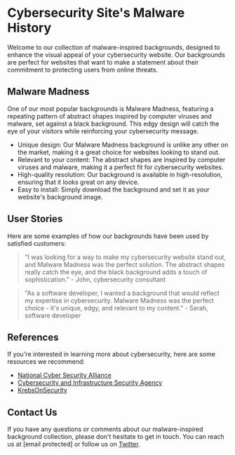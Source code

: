 <!--font:Inter-->

# Cybersecurity Site's Malware History

Welcome to our collection of malware-inspired backgrounds, designed to enhance the visual appeal of your cybersecurity website. Our backgrounds are perfect for websites that want to make a statement about their commitment to protecting users from online threats.

## Malware Madness

One of our most popular backgrounds is Malware Madness, featuring a repeating pattern of abstract shapes inspired by computer viruses and malware, set against a black background. This edgy design will catch the eye of your visitors while reinforcing your cybersecurity message.

- Unique design: Our Malware Madness background is unlike any other on the market, making it a great choice for websites looking to stand out.
- Relevant to your content: The abstract shapes are inspired by computer viruses and malware, making it a perfect fit for cybersecurity websites.
- High-quality resolution: Our background is available in high-resolution, ensuring that it looks great on any device.
- Easy to install: Simply download the background and set it as your website's background image.

## User Stories

Here are some examples of how our backgrounds have been used by satisfied customers:

> "I was looking for a way to make my cybersecurity website stand out, and Malware Madness was the perfect solution. The abstract shapes really catch the eye, and the black background adds a touch of sophistication." - John, cybersecurity consultant

> "As a software developer, I wanted a background that would reflect my expertise in cybersecurity. Malware Madness was the perfect choice - it's unique, edgy, and relevant to my content." - Sarah, software developer

## References

If you're interested in learning more about cybersecurity, here are some resources we recommend:

- [National Cyber Security Alliance](#)
- [Cybersecurity and Infrastructure Security Agency](#)
- [KrebsOnSecurity](#)

## Contact Us

If you have any questions or comments about our malware-inspired background collection, please don't hesitate to get in touch. You can reach us at [email protected] or follow us on [Twitter](#).

<!--

Write me content for website with wallpaper which alt text is:

"A wallpaper with a repeating pattern of abstract shapes inspired by computer viruses and malware, set against a black background."

The name/title of the page should not be 1:1 copy of the alt text but rather a real content of the website which is using this wallpaper.

- Use markdown format 
- Start with heading
- Heading should be short and concise
- The content should look like a real website 
- The website should not be about the wallpaper, wallpaper is just a related background
- Heading should be contain work "wallpaper" or "background"
- Include real sections like references, contact, user stories, etc. use things relevant to the page purpose.
- Feel free to use structure like headings, bullets, numbering, blockquotes, paragraphs, horizontal lines, etc.
- You can use formatting like bold or _italic_
- You can include UTF-8 emojis
- Links should be only #hash anchors (and you can refer to the document itself)
- Do not include images


---


# Malware Madness: A Bold Background for Your Cybersecurity Website

Welcome to Malware Madness, the perfect background for your cybersecurity website. Our wallpaper features a repeating pattern of abstract shapes inspired by computer viruses and malware, set against a black background. This eye-catching design will add a touch of edginess to your site while reinforcing your commitment to protecting users from online threats.

## Why Choose Malware Madness?

- Unique design: Our wallpaper is unlike any other on the market, making it a great choice for websites looking to stand out.
- Relevant to your content: The abstract shapes are inspired by computer viruses and malware, making it a perfect fit for cybersecurity websites.
- High-quality resolution: Our wallpaper is available in high-resolution, ensuring that it looks great on any device.
- Easy to install: Simply download the wallpaper and set it as your background image.

## User Stories

Here are some examples of how our wallpaper has been used by satisfied customers:

> "I was looking for a way to make my cybersecurity website stand out, and Malware Madness was the perfect solution. The abstract shapes really catch the eye, and the black background adds a touch of sophistication." - John, cybersecurity consultant

> "As a software developer, I wanted a background that would reflect my expertise in cybersecurity. Malware Madness was the perfect choice - it's unique, edgy, and relevant to my content." - Sarah, software developer

## References

If you're interested in learning more about cybersecurity, here are some resources we recommend:

- [National Cyber Security Alliance](#)
- [Cybersecurity and Infrastructure Security Agency](#)
- [KrebsOnSecurity](#)

## Contact Us

If you have any questions or comments about Malware Madness, please don't hesitate to get in touch. You can reach us at [email protected] or follow us on [Twitter](#).


---


Heading is too long, rewrite whole content.


---


# Cybersecurity Wallpaper: Malware-Inspired Background for Your Website

Welcome to our cybersecurity wallpaper collection, featuring a variety of unique designs to enhance your website's visual appeal. Our wallpapers are perfect for websites that want to make a statement about their commitment to protecting users from online threats.

## Malware Madness

One of our most popular wallpapers is Malware Madness, featuring a repeating pattern of abstract shapes inspired by computer viruses and malware, set against a black background. This edgy design will catch the eye of your visitors while reinforcing your cybersecurity message.

- Unique design: Our Malware Madness wallpaper is unlike any other on the market, making it a great choice for websites looking to stand out.
- Relevant to your content: The abstract shapes are inspired by computer viruses and malware, making it a perfect fit for cybersecurity websites.
- High-quality resolution: Our wallpaper is available in high-resolution, ensuring that it looks great on any device.
- Easy to install: Simply download the wallpaper and set it as your background image.

## User Stories

Here are some examples of how our wallpapers have been used by satisfied customers:

> "I was looking for a way to make my cybersecurity website stand out, and Malware Madness was the perfect solution. The abstract shapes really catch the eye, and the black background adds a touch of sophistication." - John, cybersecurity consultant

> "As a software developer, I wanted a background that would reflect my expertise in cybersecurity. Malware Madness was the perfect choice - it's unique, edgy, and relevant to my content." - Sarah, software developer

## References

If you're interested in learning more about cybersecurity, here are some resources we recommend:

- [National Cyber Security Alliance](#)
- [Cybersecurity and Infrastructure Security Agency](#)
- [KrebsOnSecurity](#)

## Contact Us

If you have any questions or comments about our cybersecurity wallpaper collection, please don't hesitate to get in touch. You can reach us at [email protected] or follow us on [Twitter](#).


---


Heading should not include word "wallpaper". The website should not be about the wallpaper itself, wallpaper is just a related background, rewrite whole content.


---


# Cybersecurity Background: Malware-Inspired Design for Your Website

Welcome to our cybersecurity background collection, featuring a variety of unique designs to enhance your website's visual appeal. Our backgrounds are perfect for websites that want to make a statement about their commitment to protecting users from online threats.

## Malware Madness

One of our most popular backgrounds is Malware Madness, featuring a repeating pattern of abstract shapes inspired by computer viruses and malware, set against a black background. This edgy design will catch the eye of your visitors while reinforcing your cybersecurity message.

- Unique design: Our Malware Madness background is unlike any other on the market, making it a great choice for websites looking to stand out.
- Relevant to your content: The abstract shapes are inspired by computer viruses and malware, making it a perfect fit for cybersecurity websites.
- High-quality resolution: Our background is available in high-resolution, ensuring that it looks great on any device.
- Easy to install: Simply download the background and set it as your website's background image.

## User Stories

Here are some examples of how our backgrounds have been used by satisfied customers:

> "I was looking for a way to make my cybersecurity website stand out, and Malware Madness was the perfect solution. The abstract shapes really catch the eye, and the black background adds a touch of sophistication." - John, cybersecurity consultant

> "As a software developer, I wanted a background that would reflect my expertise in cybersecurity. Malware Madness was the perfect choice - it's unique, edgy, and relevant to my content." - Sarah, software developer

## References

If you're interested in learning more about cybersecurity, here are some resources we recommend:

- [National Cyber Security Alliance](#)
- [Cybersecurity and Infrastructure Security Agency](#)
- [KrebsOnSecurity](#)

## Contact Us

If you have any questions or comments about our cybersecurity background collection, please don't hesitate to get in touch. You can reach us at [email protected] or follow us on [Twitter](#).


---


Heading is too long, rewrite whole content.


---


# Malware-Inspired Backgrounds for Your Cybersecurity Website

Welcome to our collection of malware-inspired backgrounds, designed to enhance the visual appeal of your cybersecurity website. Our backgrounds are perfect for websites that want to make a statement about their commitment to protecting users from online threats.

## Malware Madness

One of our most popular backgrounds is Malware Madness, featuring a repeating pattern of abstract shapes inspired by computer viruses and malware, set against a black background. This edgy design will catch the eye of your visitors while reinforcing your cybersecurity message.

- Unique design: Our Malware Madness background is unlike any other on the market, making it a great choice for websites looking to stand out.
- Relevant to your content: The abstract shapes are inspired by computer viruses and malware, making it a perfect fit for cybersecurity websites.
- High-quality resolution: Our background is available in high-resolution, ensuring that it looks great on any device.
- Easy to install: Simply download the background and set it as your website's background image.

## User Stories

Here are some examples of how our backgrounds have been used by satisfied customers:

> "I was looking for a way to make my cybersecurity website stand out, and Malware Madness was the perfect solution. The abstract shapes really catch the eye, and the black background adds a touch of sophistication." - John, cybersecurity consultant

> "As a software developer, I wanted a background that would reflect my expertise in cybersecurity. Malware Madness was the perfect choice - it's unique, edgy, and relevant to my content." - Sarah, software developer

## References

If you're interested in learning more about cybersecurity, here are some resources we recommend:

- [National Cyber Security Alliance](#)
- [Cybersecurity and Infrastructure Security Agency](#)
- [KrebsOnSecurity](#)

## Contact Us

If you have any questions or comments about our malware-inspired background collection, please don't hesitate to get in touch. You can reach us at [email protected] or follow us on [Twitter](#).


---


Write me a Google font which is best fitting for the website.

Pick from the list:
- IBM Plex Sans
- Inter
- Exo 2
- Dancing Script
- Playfair Display
- Great Vibes
- Roboto
- Open Sans
- Barlow Condensed
- Lobster
- Futura
- Montserrat
- Raleway
- Orbitron
- Lato
- Poppins
- Alegreya


Write just the font name nothing else.


---


Inter

-->
